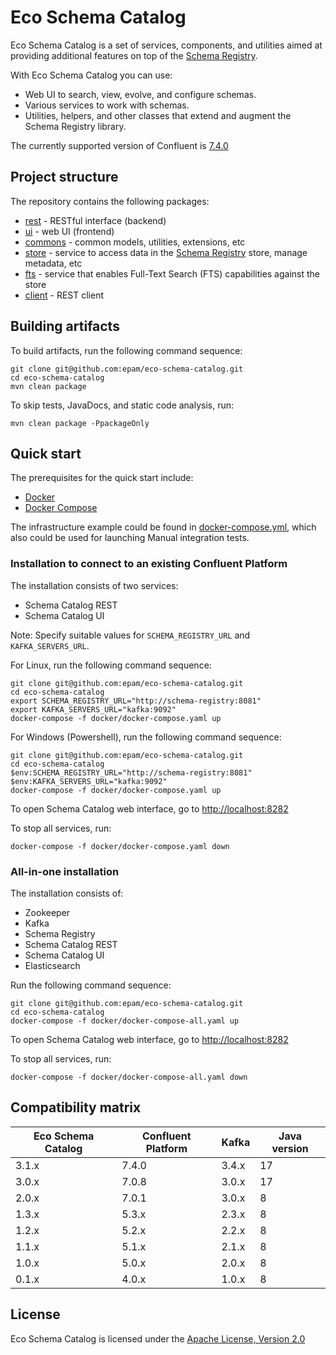 # Eco Schema Catalog

Eco Schema Catalog is a set of services, components, and utilities aimed at providing additional features on top of
the [Schema Registry](https://docs.confluent.io/platform/7.4.0/schema-registry/index.html).

With Eco Schema Catalog you can use:

* Web UI to search, view, evolve, and configure schemas.
* Various services to work with schemas.
* Utilities, helpers, and other classes that extend and augment the Schema Registry library.

The currently supported version of Confluent
is [7.4.0](https://docs.confluent.io/platform/7.4.0/schema-registry/index.html)

## Project structure

The repository contains the following packages:

* [rest](/rest) - RESTful interface (backend)
* [ui](/ui) - web UI (frontend)
* [commons](/commons) - common models, utilities, extensions, etc
* [store](/store) - service to access data in
  the [Schema Registry](https://docs.confluent.io/platform/current/schema-registry/index.html) store, manage metadata,
  etc
* [fts](/fts) - service that enables Full-Text Search (FTS) capabilities against the store
* [client](/client) - REST client

## Building artifacts

To build artifacts, run the following command sequence:

```
git clone git@github.com:epam/eco-schema-catalog.git
cd eco-schema-catalog
mvn clean package
```

To skip tests, JavaDocs, and static code analysis, run:

```
mvn clean package -PpackageOnly
```

## Quick start

The prerequisites for the quick start include:

* [Docker](https://www.docker.com/get-started)
* [Docker Compose](https://docs.docker.com/compose/install/)

The infrastructure example could be found in [docker-compose.yml](../docker-compose.yml), which also could be used for
launching Manual integration tests.

### Installation to connect to an existing Confluent Platform

The installation consists of two services:

* Schema Catalog REST
* Schema Catalog UI

Note: Specify suitable values for  `SCHEMA_REGISTRY_URL` and `KAFKA_SERVERS_URL`.

For Linux, run the following command sequence:

```
git clone git@github.com:epam/eco-schema-catalog.git
cd eco-schema-catalog
export SCHEMA_REGISTRY_URL="http://schema-registry:8081"
export KAFKA_SERVERS_URL="kafka:9092"
docker-compose -f docker/docker-compose.yaml up
```

For Windows (Powershell), run the following command sequence:

```
git clone git@github.com:epam/eco-schema-catalog.git
cd eco-schema-catalog
$env:SCHEMA_REGISTRY_URL="http://schema-registry:8081"
$env:KAFKA_SERVERS_URL="kafka:9092"
docker-compose -f docker/docker-compose.yaml up
```

To open Schema Catalog web interface, go to [http://localhost:8282](http://localhost:8282)

To stop all services, run:

```
docker-compose -f docker/docker-compose.yaml down
```

### All-in-one installation

The installation consists of:

* Zookeeper
* Kafka
* Schema Registry
* Schema Catalog REST
* Schema Catalog UI
* Elasticsearch

Run the following command sequence:

```
git clone git@github.com:epam/eco-schema-catalog.git
cd eco-schema-catalog
docker-compose -f docker/docker-compose-all.yaml up
```

To open Schema Catalog web interface, go to [http://localhost:8282](http://localhost:8282)

To stop all services, run:

```
docker-compose -f docker/docker-compose-all.yaml down
```

## Compatibility matrix

 Eco Schema Catalog | Confluent Platform | Kafka | Java version 
--------------------|--------------------|-------|--------------
 3.1.x              | 7.4.0              | 3.4.x | 17           
 3.0.x              | 7.0.8              | 3.0.x | 17           
 2.0.x              | 7.0.1              | 3.0.x | 8            
 1.3.x              | 5.3.x              | 2.3.x | 8            
 1.2.x              | 5.2.x              | 2.2.x | 8            
 1.1.x              | 5.1.x              | 2.1.x | 8            
 1.0.x              | 5.0.x              | 2.0.x | 8            
 0.1.x              | 4.0.x              | 1.0.x | 8            

## License

Eco Schema Catalog is licensed under the [Apache License, Version 2.0](https://www.apache.org/licenses/LICENSE-2.0)
